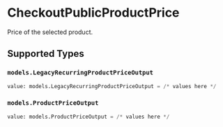 # CheckoutPublicProductPrice

Price of the selected product.


## Supported Types

### `models.LegacyRecurringProductPriceOutput`

```python
value: models.LegacyRecurringProductPriceOutput = /* values here */
```

### `models.ProductPriceOutput`

```python
value: models.ProductPriceOutput = /* values here */
```

